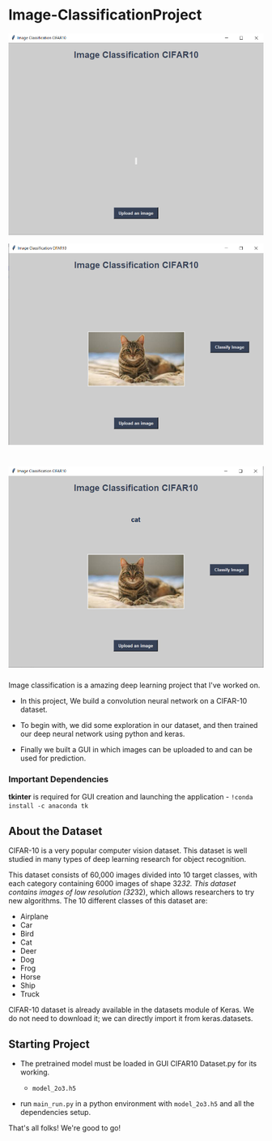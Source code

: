 # Image-ClassificationProject 


![](https://github.com/rishabhpurohit/CIFAR-10ClassificationProject/blob/master/img/1.png)

![](https://github.com/rishabhpurohit/CIFAR-10ClassificationProject/blob/master/img/2.png)

![](https://github.com/rishabhpurohit/CIFAR-10ClassificationProject/blob/master/img/3.png)
=======


Image classification is a amazing deep learning project that I've worked on. 

- In this project, We build a convolution neural network on a CIFAR-10 dataset. 

- To begin with, we did some exploration in our dataset, and then trained our deep neural network using python and keras.

- Finally we built a GUI in which images can be uploaded to and can be used for prediction.


### Important Dependencies

**tkinter** is required for GUI creation and launching the application -
`!conda install -c anaconda tk`

## About the Dataset

CIFAR-10 is a very popular computer vision dataset. This dataset is well studied in many types of deep learning research for object recognition.

This dataset consists of 60,000 images divided into 10 target classes, with each category containing 6000 images of shape 32*32. This dataset contains images of low resolution (32*32), which allows researchers to try new algorithms. The 10 different classes of this dataset are:

 * Airplane
 * Car
 * Bird
 * Cat
 * Deer
 * Dog
 * Frog
 * Horse
 * Ship
 * Truck

CIFAR-10 dataset is already available in the datasets module of Keras. We do not need to download it; we can directly import it from keras.datasets.

## Starting Project

* The pretrained model must be loaded in GUI CIFAR10 Dataset.py for its working.
  *  `model_2o3.h5`
  

* run `main_run.py` in a python environment with `model_2o3.h5` and all the dependencies setup. 
  

That's all folks! We're good to go!


